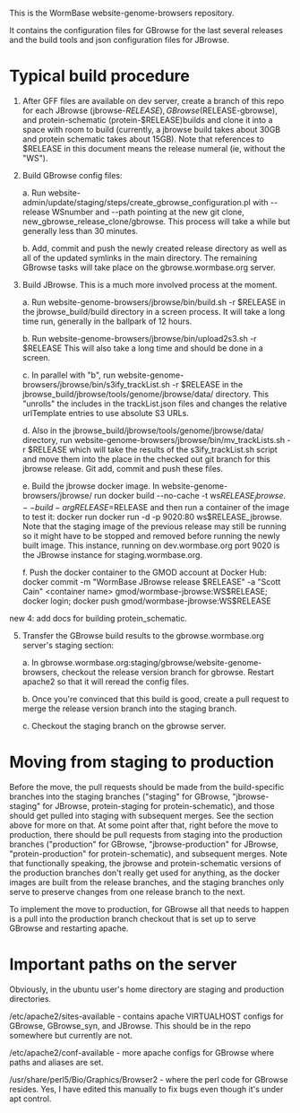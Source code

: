 This is the WormBase website-genome-browsers repository.

It contains the configuration files for GBrowse for the last several releases
and the build tools and json configuration files for JBrowse.

Typical build procedure
=======================

1. After GFF files are available on dev server, create a branch of this repo
for each JBrowse (jbrowse-$RELEASE), GBrowse ($RELEASE-gbrowse), and 
protein-schematic (protein-$RELEASE)builds and clone it into a space
with room to build (currently, a jbrowse build takes about 30GB and protein
schematic takes about 15GB). Note that references to $RELEASE in this document
means the release numeral (ie, without the "WS").

2. Build GBrowse config files:

   a. Run website-admin/update/staging/steps/create_gbrowse_configuration.pl 
    with --release WSnumber and --path pointing at the new git clone,
    new_gbrowse_release_clone/gbrowse.  This process will take a while
    but generally less than 30 minutes.

   b. Add, commit and push the newly created release directory as well as all
    of the updated symlinks in the main directory. The remaining GBrowse tasks
    will take place on the gbrowse.wormbase.org server.

3. Build JBrowse.  This is a much more involved process at the moment.

   a. Run website-genome-browsers/jbrowse/bin/build.sh -r $RELEASE in
      the jbrowse_build/build directory in a screen process.  It will
      take a long time run, generally in the ballpark of 12 hours.

   b. Run website-genome-browsers/jbrowse/bin/upload2s3.sh -r $RELEASE
      This will also take a long time and should be done in a screen.

   c. In parallel with "b", run website-genome-browsers/jbrowse/bin/s3ify_trackList.sh -r $RELEASE
      in the jbrowse_build/jbrowse/tools/genome/jbrowse/data/ directory.
      This "unrolls" the includes in the trackList.json files and
      changes the relative urlTemplate entries to use absolute S3 URLs.

   d. Also in the jbrowse_build/jbrowse/tools/genome/jbrowse/data/ directory,
      run website-genome-browsers/jbrowse/bin/mv_trackLists.sh -r $RELEASE
      which will take the results of the s3ify_trackList.sh script and 
      move them into the place in the checked out git branch for 
      this jbrowse release. Git add, commit and push these files.

   e. Build the jbrowse docker image. In website-genome-browsers/jbrowse/
      run docker build --no-cache -t ws$RELEASE_jbrowse . --build-arg RELEASE=$RELEASE
      and then run a container of the image to test it:
      docker run docker run -d -p 9020:80 ws$RELEASE_jbrowse. Note that
      the staging image of the previous release may still be running
      so it might have to be stopped and removed before running the 
      newly built image.  This instance, running on dev.wormbase.org
      port 9020 is the JBrowse instance for staging.wormbase.org.

   f. Push the docker container to the GMOD account at Docker Hub:
      docker commit -m "WormBase JBrowse release $RELEASE" -a "Scott Cain" <container name> gmod/wormbase-jbrowse:WS$RELEASE;
      docker login; docker push gmod/wormbase-jbrowse:WS$RELEASE

new 4: add docs for building protein_schematic.

5. Transfer the GBrowse build results to the gbrowse.wormbase.org
   server's staging section:

   a. In gbrowse.wormbase.org:staging/gbrowse/website-genome-browsers, 
    checkout the release version branch for gbrowse. Restart apache2
    so that it will reread the config files.

   b. Once you're convinced that this build is good, create a pull request
    to merge the release version branch into the staging branch.

   c. Checkout the staging branch on the gbrowse server.


Moving from staging to production
=================================

Before the move, the pull requests should be made from the build-specific
branches into the staging branches ("staging" for GBrowse, "jbrowse-staging"
for JBrowse, protein-staging for protein-schematic), and those should get
pulled into staging with subsequent merges.  See the section above for
more on that.  At some point after that, right before the move to production,
there should be pull requests from staging into the production branches
("production" for GBrowse, "jbrowse-production" for JBrowse, "protein-production"
for protein-schematic), and subsequent merges. Note that functionally 
speaking, the jbrowse and protein-schematic versions of the production
branches don't really get used for anything, as the docker images are 
built from the release branches, and the staging branches only serve to 
preserve changes from one release branch to the next.

To implement the move to production, for GBrowse all that needs to happen
is a pull into the production branch checkout that is set up to serve
GBrowse and restarting apache.


Important paths on the server
=============================

Obviously, in the ubuntu user's home directory are staging and production
directories.

/etc/apache2/sites-available - contains apache VIRTUALHOST configs for GBrowse, GBrowse_syn, and JBrowse.  This should be in the repo somewhere but currently are not.

/etc/apache2/conf-available - more apache configs for GBrowse where paths and aliases are set.

/usr/share/perl5/Bio/Graphics/Browser2 - where the perl code for GBrowse resides.  Yes, I have edited this manually to fix bugs even though it's under apt control.


